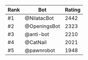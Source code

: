 Rank|Bot|Rating
---|---|---
#1|@NilatacBot|2442
#2|@OpeningsBot|2323
#3|@anti-bot|2210
#4|@CatNail|2021
#5|@pawnrobot|1948
